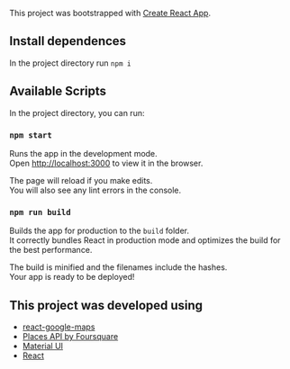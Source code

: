 This project was bootstrapped with [Create React App](https://github.com/facebook/create-react-app).

## Install dependences
In the project directory run `npm i`

## Available Scripts

In the project directory, you can run:

### `npm start`

Runs the app in the development mode.<br>
Open [http://localhost:3000](http://localhost:3000) to view it in the browser.

The page will reload if you make edits.<br>
You will also see any lint errors in the console.

### `npm run build`

Builds the app for production to the `build` folder.<br>
It correctly bundles React in production mode and optimizes the build for the best performance.

The build is minified and the filenames include the hashes.<br>
Your app is ready to be deployed!

## This project was developed using

* [react-google-maps](https://github.com/tomchentw/react-google-maps)
* [Places API by Foursquare](https://developer.foursquare.com/docs)
* [Material UI](https://material-ui.com/)
* [React](https://reactjs.org/)

